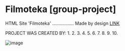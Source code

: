 # Filmoteka  [group-project]

HTML Site 'Filmoteka' ................. Made by design  <a href="https://www.figma.com/file/ieXHCTVNre6afLNCW0cDFc/Filmoteka?node-id=1-80&t=lUjJWws2KcjusGey-0">LINK</a>

PROJECT WAS CREATED BY:
1.
2.
3.
4.
5.
6.
7.
8.
9.
10.


![image](https://user-images.githubusercontent.com/102797527/228251095-583b174f-7857-45f8-bca2-1e38f387a312.png)

